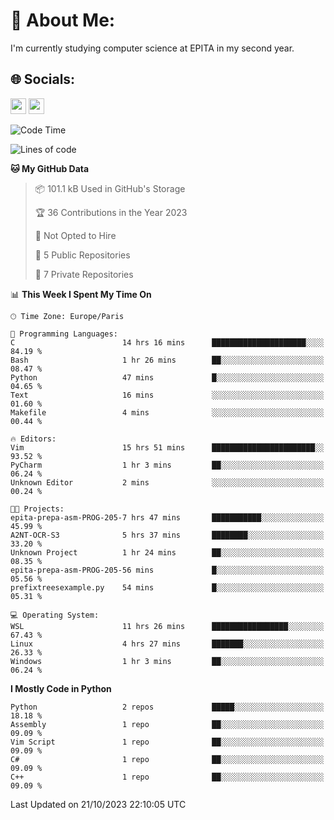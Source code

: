 # 💫 About Me:
I'm currently studying computer science at EPITA in my second year.

## 🌐 Socials:
<a href="https://discord.gg/Nchpg#3801"><img height=25 src="https://img.shields.io/badge/Discord-%237289DA.svg?logo=discord&logoColor=white"/></a>
<a href="https://gitlab.com/Nchpg"><img height=25 src="https://img.shields.io/badge/Gitlab-%23FFA32D.svg?logo=gitlab&logoColor=white"/></a>


<!--START_SECTION:waka-->
![Code Time](http://img.shields.io/badge/Code%20Time-59%20hrs%2049%20mins-blue)

![Lines of code](https://img.shields.io/badge/From%20Hello%20World%20I%27ve%20Written-5.5%20million%20lines%20of%20code-blue)

**🐱 My GitHub Data** 

> 📦 101.1 kB Used in GitHub's Storage 
 > 
> 🏆 36 Contributions in the Year 2023
 > 
> 🚫 Not Opted to Hire
 > 
> 📜 5 Public Repositories 
 > 
> 🔑 7 Private Repositories 
 > 
📊 **This Week I Spent My Time On** 

```text
🕑︎ Time Zone: Europe/Paris

💬 Programming Languages: 
C                        14 hrs 16 mins      █████████████████████░░░░   84.19 % 
Bash                     1 hr 26 mins        ██░░░░░░░░░░░░░░░░░░░░░░░   08.47 % 
Python                   47 mins             █░░░░░░░░░░░░░░░░░░░░░░░░   04.65 % 
Text                     16 mins             ░░░░░░░░░░░░░░░░░░░░░░░░░   01.60 % 
Makefile                 4 mins              ░░░░░░░░░░░░░░░░░░░░░░░░░   00.44 % 

🔥 Editors: 
Vim                      15 hrs 51 mins      ███████████████████████░░   93.52 % 
PyCharm                  1 hr 3 mins         ██░░░░░░░░░░░░░░░░░░░░░░░   06.24 % 
Unknown Editor           2 mins              ░░░░░░░░░░░░░░░░░░░░░░░░░   00.24 % 

🐱‍💻 Projects: 
epita-prepa-asm-PROG-205-7 hrs 47 mins       ███████████░░░░░░░░░░░░░░   45.99 % 
A2NT-OCR-S3              5 hrs 37 mins       ████████░░░░░░░░░░░░░░░░░   33.20 % 
Unknown Project          1 hr 24 mins        ██░░░░░░░░░░░░░░░░░░░░░░░   08.35 % 
epita-prepa-asm-PROG-205-56 mins             █░░░░░░░░░░░░░░░░░░░░░░░░   05.56 % 
prefixtreesexample.py    54 mins             █░░░░░░░░░░░░░░░░░░░░░░░░   05.31 % 

💻 Operating System: 
WSL                      11 hrs 26 mins      █████████████████░░░░░░░░   67.43 % 
Linux                    4 hrs 27 mins       ███████░░░░░░░░░░░░░░░░░░   26.33 % 
Windows                  1 hr 3 mins         ██░░░░░░░░░░░░░░░░░░░░░░░   06.24 % 
```

**I Mostly Code in Python** 

```text
Python                   2 repos             █████░░░░░░░░░░░░░░░░░░░░   18.18 % 
Assembly                 1 repo              ██░░░░░░░░░░░░░░░░░░░░░░░   09.09 % 
Vim Script               1 repo              ██░░░░░░░░░░░░░░░░░░░░░░░   09.09 % 
C#                       1 repo              ██░░░░░░░░░░░░░░░░░░░░░░░   09.09 % 
C++                      1 repo              ██░░░░░░░░░░░░░░░░░░░░░░░   09.09 % 
```




 Last Updated on 21/10/2023 22:10:05 UTC
<!--END_SECTION:waka-->








<!--<a href="#"><img height=200 align="center" src="https://github-readme-stats.vercel.app/api/top-langs?username=Nchpg&layout=compact&langs_count=6&card_width=320&theme=tokyonight&hide_border=true"/></a>

<a href="#"><img height=200 align="center" src="https://github-readme-stats.vercel.app/api/wakatime?username=Nchpg&layout=compact&langs_count=6&card_width=320&theme=tokyonight&hide_border=true" /></a>
